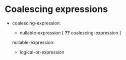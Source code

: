 <div id="coalescing-expressions" class="section level1">

Coalescing expressions
======================

-   coalescing-expression:

    -   nullable-expression [ **??** coalescing-expression ]

    nullable-expression:

    -   logical-or-expression

</div>
